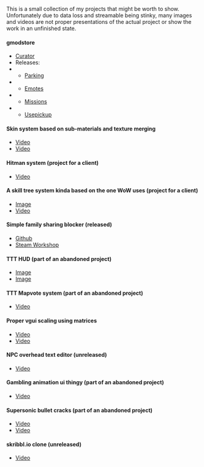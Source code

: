This is a small collection of my projects that might be worth to show. Unfortunately due to data loss and streamable being stinky, many images and videos are not proper presentations of the actual project or show the work in an unfinished state.

#### gmodstore
- [Curator](https://gmodstore.com/users/cupcaker)
- Releases:
- - [Parking](https://www.gmodstore.com/market/view/parking)
- - [Emotes](https://www.gmodstore.com/market/view/emotes-a-new-way-to-flex)
- - [Missions](https://www.gmodstore.com/market/view/missions-challenge-your-players)
- - [Usepickup](https://www.gmodstore.com/market/view/usepickup-your-smart-all-in-one-weapon-addon)

#### Skin system based on sub-materials and texture merging
- [Video](https://youtu.be/AUqQYzTy9w8)
- [Video](https://youtu.be/ElP06AgeFl8)

#### Hitman system (project for a client)
- [Video](https://encrypting.host/3ChafkuqvK.mp4?key=b7Bk3fjTyykspc)

#### A skill tree system kinda based on the one WoW uses (project for a client)
- [Image](https://encrypting.host/5pc9wm6rn9.png?key=0r7Ut3UYd0BiPl)
- [Video](https://encrypting.host/uTkq2QwTwu.mp4?key=FHzugu3BkGq62U)

#### Simple family sharing blocker (released)
- [Github](https://www.github.com/CupCakeR/Family-Sharing-Buster)
- [Steam Workshop](https://www.steamcommunity.com/sharedfiles/filedetails/?id=2274778015)

#### TTT HUD (part of an abandoned project)
- [Image](https://encrypting.host/yDmavMiRZd.jpg?key=9J0r0sxvb5Cam0)
- [Image](https://encrypting.host/pfjsVcEFkW.jpg?key=xDaWBFo30dP7VG)

#### TTT Mapvote system (part of an abandoned project)
- [Video](https://encrypting.host/bnRzwHYy7b.mp4?key=4TuJirodpPrmyx)

#### Proper vgui scaling using matrices
- [Video](https://encrypting.host/WbBMsAqTUy.mp4?key=1rU4xRB7CbFCLO)
- [Video](https://encrypting.host/AYxMES828w.mp4?key=9PTijlebdmRuj6)

#### NPC overhead text editor (unreleased)
- [Video](https://encrypting.host/92hW8yCUDL.mp4?key=aLkh0eMr1kPgYd)

#### Gambling animation ui thingy (part of an abandoned project)
- [Video](https://encrypting.host/eozCwY1Ggk.mp4?key=UGpEbNbIpKbym4)

#### Supersonic bullet cracks (part of an abandoned project)
- [Video](https://encrypting.host/TaXGJfUtGf.mp4?key=TPuigWcer8pEBy)
- [Video](https://encrypting.host/Jad2Bb1J8U.mp4?key=0hVDz7X2Ak3tGY)

#### skribbl.io clone (unreleased)
- [Video](https://encrypting.host/of75buvKtX.mp4?key=xkrmEhn93f5jZ2)
